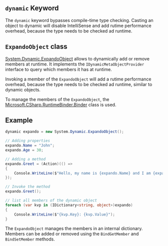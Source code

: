 ## `dynamic` Keyword

The `dynamic` keyword bypasses compile-time type checking.
Casting an object to dynamic will disable IntelliSense and add rutime performance overhead, because the type needs to be checked ad runtime.

## `ExpandoObject` class

[System.Dynamic.ExpandoObject](https://learn.microsoft.com/en-us/dotnet/api/system.dynamic.expandoobject) allows to dynamically add or remove members at runtime. It implements the `IDynamicMetaObjectProvider` interface to query which members it has at runtime. 

Invoking a member of the `ExpandoObject` will add a rutime performance overhead, because the type needs to be checked ad runtime, similar to dynamic objects.

To manage the members of the `ExpandoObject`, the [Microsoft.CSharp.RuntimeBinder.Binder](https://learn.microsoft.com/en-us/dotnet/api/microsoft.csharp.runtimebinder.binder) class is used.

## Example

```csharp
dynamic expando = new System.Dynamic.ExpandoObject();

// Adding properties
expando.Name = "John";
expando.Age = 30;

// Adding a method
expando.Greet = (Action)(() =>
{
    Console.WriteLine($"Hello, my name is {expando.Name} and I am {expando.Age} years old.");
});

// Invoke the method
expando.Greet();

// list all members of the dynamic object
foreach (var kvp in (IDictionary<string, object>)expando)
{
    Console.WriteLine($"{kvp.Key}: {kvp.Value}");
}
```

The `ExpandoObject` manages the members in an internal dictionary. Members can be added or removed using the `BindGetMember` and `BindSetMember` methods.